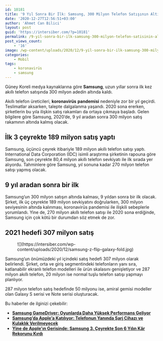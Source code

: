 ```yaml
---
id: 10181
title: '9 Yıl Sonra Bir İlk: Samsung, 300 Milyon Telefon Satışının Altında Kalacak'
date: '2020-12-27T12:56:51+03:00'
author: 'Ahmet Can Bilici'
layout: post
guid: 'https://intersiber.com/?p=10181'
permalink: /9-yil-sonra-bir-ilk-samsung-300-milyon-telefon-satisinin-altinda-kalacak/
post_views_count:
    - '16'
image: /wp-content/uploads/2020/12/9-yil-sonra-bir-ilk-samsung-300-milyon-telefon-satisinin-altinda-kalacak.jpg
categories:
    - Mobil
tags:
    - koronavirüs
    - samsung
---
```


Güney Koreli medya kaynaklarına göre **Samsung**, uzun yıllar sonra ilk kez akıllı telefon satışında 300 milyon adedin altında kaldı.

Akıllı telefon üreticileri, **koronavirüs** **pandemisi** nedeniyle zor bir yıl geçirdi. Teslimatlar aksarken, talepte dalgalanma yaşandı. 2020 sona ererken, şirketlerin bu yıla ilişkin satış rakamları da ortaya çıkmaya başladı. Gelen bilgilere göre Samsung, 2020’de, 9 yıl aradan sonra 300 milyon satış rakamının altında kalmış olacak.

## İlk 3 çeyrekte 189 milyon satış yaptı

Samsung, üçüncü çeyrek itibariyle 189 milyon akıllı telefon satışı yaptı. International Data Corporation (IDC) isimli araştırma şirketinin rapouna göre Samsung, son çeyrekte 80,4 milyon akıllı telefon sevkiyatı ile ilk sırada yer alıyordu. Tahminlere göre Samsung, yıl sonuna kadar 270 milyon telefon satışı yapmış olacak.

## 9 yıl aradan sonra bir ilk

Samsung’un 300 milyon satışın altında kalması, 9 yıldan sonra bir ilk olacak. Şirket, ilk üç çeyrekte 189 milyon sevkiyatını doğrularken, 300 milyon seviyesinin altında kalınması, koronavirüs pandemisi ile ilişkili sebeplerle yorumlandı. Yine de, 270 milyon akıllı telefon satışı ile 2020 sona erdiğinde, Samsung için çok kötü bir durumdan söz etmek de zor.

## 2021 hedefi 307 milyon satış

<figure class="wp-block-image size-large">![](https://intersiber.com/wp-content/uploads/2020/12/samsung-z-flip-galaxy-fold.jpg)</figure>Samsung’un önümüzdeki yıl içindeki satış hedefi 307 milyon olarak belirlendi. Şirket, orta ve giriş segmentindeki telefonların yanı sıra, katlanabilir ekranlı telefon modelleri ile ürün skalasını genişletiyor ve 287 milyon akıllı telefon, 20 milyon ise normal tuşlu telefon satışı yapmayı planlıyor.

287 milyon telefon satış hedefinde 50 milyonu ise, amiral gemisi modeller olan Galaxy S serisi ve Note serisi oluşturacak.

Bu haberler de ilginizi çekebilir:

- **[Samsung GameDriver: Oyunlarda Daha Yüksek Performans Geliyor](https://intersiber.com/samsung-gamedriver-oyunlarda-daha-yuksek-performans-geliyor/)**
- **[Samsung’da Apple’a Katılıyor: Telefonun Yanında Şarj Cihazı ve Kulaklık Verilmeyecek](https://intersiber.com/samsungda-applea-katiliyor-telefonun-yaninda-sarj-cihazi-ve-kulaklik-verilmeyecek/)**
- **[Yine de Apple’ın Gerisinde: Samsung 3. Çeyrekte Son 6 Yılın Kâr Rekorunu Kırdı](https://intersiber.com/yine-de-applein-gerisinde-samsung-3-ceyrekte-son-6-yilin-kar-rekorunu-kirdi/)**